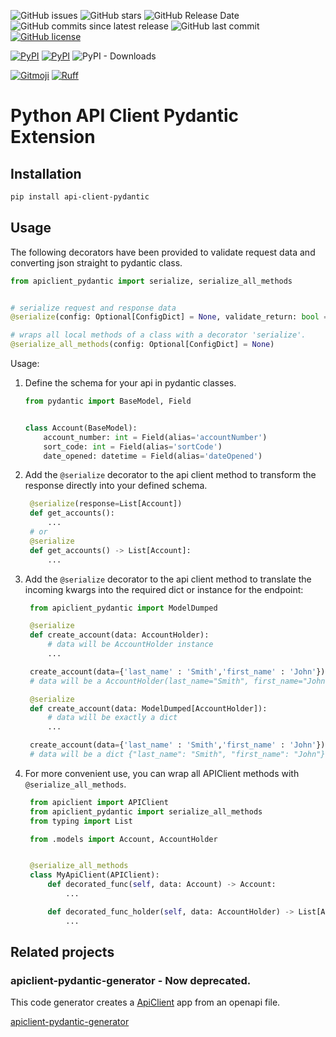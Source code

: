 ![GitHub issues](https://img.shields.io/github/issues/mom1/api-client-pydantic.svg)
![GitHub stars](https://img.shields.io/github/stars/mom1/api-client-pydantic.svg)
![GitHub Release Date](https://img.shields.io/github/release-date/mom1/api-client-pydantic.svg)
![GitHub commits since latest release](https://img.shields.io/github/commits-since/mom1/api-client-pydantic/latest.svg)
![GitHub last commit](https://img.shields.io/github/last-commit/mom1/api-client-pydantic.svg)
[![GitHub license](https://img.shields.io/github/license/mom1/api-client-pydantic)](https://github.com/mom1/api-client-pydantic/blob/master/LICENSE)

[![PyPI](https://img.shields.io/pypi/v/api-client-pydantic.svg)](https://pypi.python.org/pypi/api-client-pydantic)
[![PyPI](https://img.shields.io/pypi/pyversions/api-client-pydantic.svg)]()
![PyPI - Downloads](https://img.shields.io/pypi/dm/api-client-pydantic.svg?label=pip%20installs&logo=python)

<a href="https://gitmoji.dev"><img src="https://img.shields.io/badge/gitmoji-%20😜%20😍-FFDD67.svg" alt="Gitmoji"></a>
[![Ruff](https://img.shields.io/endpoint?url=https://raw.githubusercontent.com/astral-sh/ruff/main/assets/badge/v2.json)](https://github.com/astral-sh/ruff)

# Python API Client Pydantic Extension

## Installation

```bash
pip install api-client-pydantic
```

## Usage

The following decorators have been provided to validate request data and converting json straight to pydantic class.

```python
from apiclient_pydantic import serialize, serialize_all_methods


# serialize request and response data
@serialize(config: Optional[ConfigDict] = None, validate_return: bool = True, response: Optional[Type[BaseModel]] = None)

# wraps all local methods of a class with a decorator 'serialize'.
@serialize_all_methods(config: Optional[ConfigDict] = None)
```

Usage:

1. Define the schema for your api in pydantic classes.
    ```python
    from pydantic import BaseModel, Field


    class Account(BaseModel):
        account_number: int = Field(alias='accountNumber')
        sort_code: int = Field(alias='sortCode')
        date_opened: datetime = Field(alias='dateOpened')
    ```

2. Add the `@serialize` decorator to the api client method to transform the response
   directly into your defined schema.
   ```python
    @serialize(response=List[Account])
    def get_accounts():
        ...
    # or
    @serialize
    def get_accounts() -> List[Account]:
        ...
    ```
3. Add the `@serialize` decorator to the api client method to translate the incoming kwargs
   into the required dict or instance for the endpoint:
   ```python
    from apiclient_pydantic import ModelDumped

    @serialize
    def create_account(data: AccountHolder):
        # data will be AccountHolder instance
        ...

    create_account(data={'last_name' : 'Smith','first_name' : 'John'})
    # data will be a AccountHolder(last_name="Smith", first_name="John")

    @serialize
    def create_account(data: ModelDumped[AccountHolder]):
        # data will be exactly a dict
        ...

    create_account(data={'last_name' : 'Smith','first_name' : 'John'})
    # data will be a dict {"last_name": "Smith", "first_name": "John"}
    ```
4. For more convenient use, you can wrap all APIClient methods with `@serialize_all_methods`.
   ```python
    from apiclient import APIClient
    from apiclient_pydantic import serialize_all_methods
    from typing import List

    from .models import Account, AccountHolder


    @serialize_all_methods
    class MyApiClient(APIClient):
        def decorated_func(self, data: Account) -> Account:
            ...

        def decorated_func_holder(self, data: AccountHolder) -> List[Account]:
            ...
    ```

## Related projects

### apiclient-pydantic-generator - Now deprecated.

This code generator creates a [ApiClient](https://github.com/MikeWooster/api-client) app from an openapi file.

[apiclient-pydantic-generator](https://github.com/mom1/apiclient-pydantic-generator)
